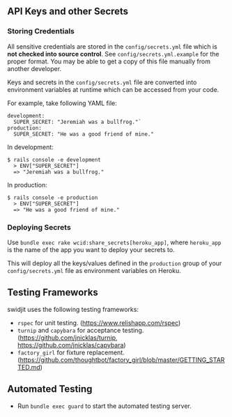## API Keys and other Secrets ##

### Storing Credentials ###

All sensitive credentials are stored in the `config/secrets.yml` file which is **not checked into source control**. See `config/secrets.yml.example` for the proper format. You may be able to get a copy of this file manually from another developer.

Keys and secrets in the `config/secrets.yml` file are converted into environment variables at runtime which can be accessed from your code.

For example, take following YAML file:

    development:
      SUPER_SECRET: "Jeremiah was a bullfrog."`
    production:
      SUPER_SECRET: "He was a good friend of mine."

In development:

    $ rails console -e development
      > ENV["SUPER_SECRET"]
      => "Jeremiah was a bullfrog."

In production:

    $ rails console -e production
      > ENV["SUPER_SECRET"]
      => "He was a good friend of mine."

### Deploying Secrets ###

Use `bundle exec rake wcid:share_secrets[heroku_app]`, where `heroku_app` is the name of the app you want to deploy your secrets to.

This will deploy all the keys/values defined in the `production` group of your `config/secrets.yml` file as environment variables on Heroku.

## Testing Frameworks ##

swidjit uses the following testing frameworks:

* `rspec` for unit testing. (https://www.relishapp.com/rspec)
* `turnip` and `capybara` for acceptance testing. (https://github.com/jnicklas/turnip, https://github.com/jnicklas/capybara)
* `factory_girl` for fixture replacement. (https://github.com/thoughtbot/factory_girl/blob/master/GETTING_STARTED.md)

## Automated Testing ##
* Run `bundle exec guard` to start the automated testing server.
